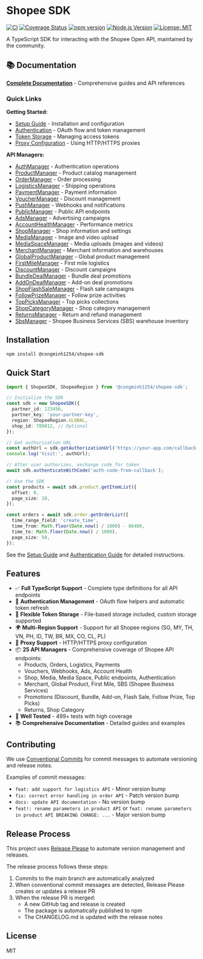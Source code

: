 # Shopee SDK

[![CI](https://github.com/congminh1254/shopee-sdk/actions/workflows/ci.yml/badge.svg)](https://github.com/congminh1254/shopee-sdk/actions/workflows/ci.yml)
[![Coverage Status](https://coveralls.io/repos/github/congminh1254/shopee-sdk/badge.svg?branch=main)](https://coveralls.io/github/congminh1254/shopee-sdk?branch=main)
[![npm version](https://badge.fury.io/js/@congminh1254%2Fshopee-sdk.svg)](https://badge.fury.io/js/@congminh1254%2Fshopee-sdk)
[![Node.js Version](https://img.shields.io/node/v/@congminh1254/shopee-sdk.svg)](https://www.npmjs.com/package/@congminh1254/shopee-sdk)
[![License: MIT](https://img.shields.io/badge/License-MIT-yellow.svg)](https://opensource.org/licenses/MIT)

A TypeScript SDK for interacting with the Shopee Open API, maintained by the community.

## 📚 Documentation

**[Complete Documentation](./docs/README.md)** - Comprehensive guides and API references

### Quick Links

**Getting Started:**
- [Setup Guide](./docs/guides/setup.md) - Installation and configuration
- [Authentication](./docs/guides/authentication.md) - OAuth flow and token management
- [Token Storage](./docs/guides/token-storage.md) - Managing access tokens
- [Proxy Configuration](./docs/guides/proxy.md) - Using HTTP/HTTPS proxies

**API Managers:**
- [AuthManager](./docs/managers/auth.md) - Authentication operations
- [ProductManager](./docs/managers/product.md) - Product catalog management
- [OrderManager](./docs/managers/order.md) - Order processing
- [LogisticsManager](./docs/managers/logistics.md) - Shipping operations
- [PaymentManager](./docs/managers/payment.md) - Payment information
- [VoucherManager](./docs/managers/voucher.md) - Discount management
- [PushManager](./docs/managers/push.md) - Webhooks and notifications
- [PublicManager](./docs/managers/public.md) - Public API endpoints
- [AdsManager](./docs/managers/ads.md) - Advertising campaigns
- [AccountHealthManager](./docs/managers/account-health.md) - Performance metrics
- [ShopManager](./docs/managers/shop.md) - Shop information and settings
- [MediaManager](./docs/managers/media.md) - Image and video upload
- [MediaSpaceManager](./docs/managers/media-space.md) - Media uploads (images and videos)
- [MerchantManager](./docs/managers/merchant.md) - Merchant information and warehouses
- [GlobalProductManager](./docs/managers/global-product.md) - Global product management
- [FirstMileManager](./docs/managers/first-mile.md) - First mile logistics
- [DiscountManager](./docs/managers/discount.md) - Discount campaigns
- [BundleDealManager](./docs/managers/bundle-deal.md) - Bundle deal promotions
- [AddOnDealManager](./docs/managers/add-on-deal.md) - Add-on deal promotions
- [ShopFlashSaleManager](./docs/managers/shop-flash-sale.md) - Flash sale campaigns
- [FollowPrizeManager](./docs/managers/follow-prize.md) - Follow prize activities
- [TopPicksManager](./docs/managers/top-picks.md) - Top picks collections
- [ShopCategoryManager](./docs/managers/shop-category.md) - Shop category management
- [ReturnsManager](./docs/managers/returns.md) - Return and refund management
- [SbsManager](./docs/managers/sbs.md) - Shopee Business Services (SBS) warehouse inventory

## Installation

```bash
npm install @congminh1254/shopee-sdk
```

## Quick Start

```typescript
import { ShopeeSDK, ShopeeRegion } from '@congminh1254/shopee-sdk';

// Initialize the SDK
const sdk = new ShopeeSDK({
  partner_id: 123456,
  partner_key: 'your-partner-key',
  region: ShopeeRegion.GLOBAL,
  shop_id: 789012, // Optional
});

// Get authorization URL
const authUrl = sdk.getAuthorizationUrl('https://your-app.com/callback');
console.log('Visit:', authUrl);

// After user authorizes, exchange code for token
await sdk.authenticateWithCode('auth-code-from-callback');

// Use the SDK
const products = await sdk.product.getItemList({
  offset: 0,
  page_size: 20,
});

const orders = await sdk.order.getOrderList({
  time_range_field: 'create_time',
  time_from: Math.floor(Date.now() / 1000) - 86400,
  time_to: Math.floor(Date.now() / 1000),
  page_size: 50,
});
```

See the [Setup Guide](./docs/guides/setup.md) and [Authentication Guide](./docs/guides/authentication.md) for detailed instructions.

## Features

- ✅ **Full TypeScript Support** - Complete type definitions for all API endpoints
- 🔐 **Authentication Management** - OAuth flow helpers and automatic token refresh
- 💾 **Flexible Token Storage** - File-based storage included, custom storage supported
- 🌍 **Multi-Region Support** - Support for all Shopee regions (SG, MY, TH, VN, PH, ID, TW, BR, MX, CO, CL, PL)
- 🔌 **Proxy Support** - HTTP/HTTPS proxy configuration
- 📦 **25 API Managers** - Comprehensive coverage of Shopee API endpoints:
  - Products, Orders, Logistics, Payments
  - Vouchers, Webhooks, Ads, Account Health
  - Shop, Media, Media Space, Public endpoints, Authentication
  - Merchant, Global Product, First Mile, SBS (Shopee Business Services)
  - Promotions (Discount, Bundle, Add-on, Flash Sale, Follow Prize, Top Picks)
  - Returns, Shop Category
- 🧪 **Well Tested** - 499+ tests with high coverage
- 📚 **Comprehensive Documentation** - Detailed guides and examples

## Contributing

We use [Conventional Commits](https://www.conventionalcommits.org/) for commit messages to automate versioning and release notes.

Examples of commit messages:

- `feat: add support for logistics API` - Minor version bump
- `fix: correct error handling in order API` - Patch version bump
- `docs: update API documentation` - No version bump
- `feat!: rename parameters in product API` or `feat: rename parameters in product API BREAKING CHANGE: ...` - Major version bump

## Release Process

This project uses [Release Please](https://github.com/googleapis/release-please) to automate version management and releases.

The release process follows these steps:

1. Commits to the main branch are automatically analyzed
2. When conventional commit messages are detected, Release Please creates or updates a release PR
3. When the release PR is merged:
   - A new GitHub tag and release is created
   - The package is automatically published to npm
   - The CHANGELOG.md is updated with the release notes

## License

MIT
